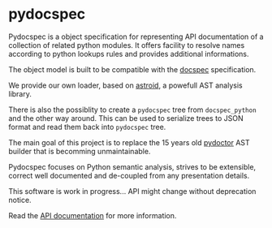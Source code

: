# pydocspec

Pydocspec is a object specification for representing API documentation of a collection of related python modules. It offers facility to resolve names according to python lookups rules and provides additional informations. 

The object model is built to be compatible with the [docspec](https://github.com/NiklasRosenstein/docspec) specification. 

We provide our own loader, based on [astroid](https://github.com/PyCQA/astroid), a powefull AST analysis library.

There is also the possiblity to create a `pydocspec` tree from `docspec_python` and the other way around. 
This can be used to serialize trees to JSON format and read them back into `pydocspec` tree.

The main goal of this project is to replace the 15 years old [pydoctor](https://github.com/twisted/pydoctor) AST builder that is becomming unmaintainable. 

Pydocspec focuses on Python semantic analysis, strives to be extensible, correct well documented and de-coupled from any presentation details.

This software is work in progress... API might change without deprecation notice.

Read the [API documentation](https://tristanlatr.github.io/pydocspec/pydocspec.html) for more information.
